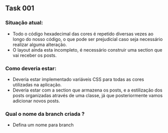 ## Task 001

### Situação atual:

- Todo o código hexadecimal das cores é repetido diversas vezes ao longo do nosso código, o que pode ser prejudicial caso seja necessário realizar alguma alteração.
- O layout ainda esta incompleto, é necessário construir uma section que vai receber os posts.

### Como deveria estar:

- Deveria estar implementado variáveis CSS para todas as cores utilizadas na aplicação.
- Deveria estar com a section que armazena os posts, e a estilização dos posts organizadas através de uma classe, já que posteriormente vamos adicionar novos posts.

### Qual o nome da branch criada ?

- Defina um nome para branch
